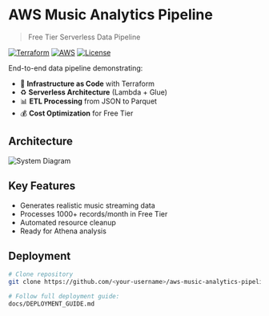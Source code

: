 # AWS Music Analytics Pipeline
> Free Tier Serverless Data Pipeline

[![Terraform](https://img.shields.io/badge/terraform-1.3+-blue.svg)](https://terraform.io)
[![AWS](https://img.shields.io/badge/AWS-Free_Tier-orange.svg)](https://aws.amazon.com/free/)
[![License](https://img.shields.io/badge/license-MIT-green.svg)](LICENSE)

End-to-end data pipeline demonstrating:
- 🚀 **Infrastructure as Code** with Terraform
- ♻️ **Serverless Architecture** (Lambda + Glue)
- 📊 **ETL Processing** from JSON to Parquet
- 💰 **Cost Optimization** for Free Tier

## Architecture
![System Diagram](docs/architecture.png)

## Key Features
- Generates realistic music streaming data
- Processes 1000+ records/month in Free Tier
- Automated resource cleanup
- Ready for Athena analysis

## Deployment
```bash
# Clone repository
git clone https://github.com/<your-username>/aws-music-analytics-pipeline.git

# Follow full deployment guide:
docs/DEPLOYMENT_GUIDE.md